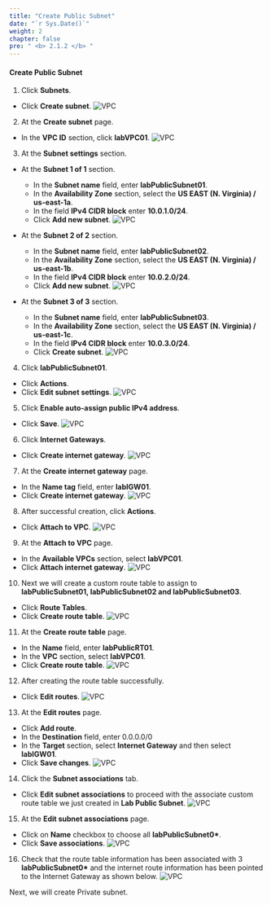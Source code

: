 ```yaml
---
title: "Create Public Subnet"
date: "`r Sys.Date()`"
weight: 2
chapter: false
pre: " <b> 2.1.2 </b> "
---
```


#### Create Public Subnet

1. Click **Subnets**.

- Click **Create subnet**.
  ![VPC](/workshop-01-wordpress-deployment-on-eks/images/2.prerequisite/ws01-createvpc03.png)

2. At the **Create subnet** page.

- In the **VPC ID** section, click **labVPC01**.
  ![VPC](/workshop-01-wordpress-deployment-on-eks/images/2.prerequisite/ws01-createvpc04.png)

3. At the **Subnet settings** section.

- At the **Subnet 1 of 1** section.

  - In the **Subnet name** field, enter **labPublicSubnet01**.
  - In the **Availability Zone** section, select the **US EAST (N. Virginia) / us-east-1a**.
  - In the field **IPv4 CIDR block** enter **10.0.1.0/24**.
  - Click **Add new subnet**.
    ![VPC](/workshop-01-wordpress-deployment-on-eks/images/2.prerequisite/ws01-createvpc05.png)

- At the **Subnet 2 of 2** section.

  - In the **Subnet name** field, enter **labPublicSubnet02**.
  - In the **Availability Zone** section, select the **US EAST (N. Virginia) / us-east-1b**.
  - In the field **IPv4 CIDR block** enter **10.0.2.0/24**.
  - Click **Add new subnet**.
    ![VPC](/workshop-01-wordpress-deployment-on-eks/images/2.prerequisite/ws01-createvpc06.png)

- At the **Subnet 3 of 3** section.
  - In the **Subnet name** field, enter **labPublicSubnet03**.
  - In the **Availability Zone** section, select the **US EAST (N. Virginia) / us-east-1c**.
  - In the field **IPv4 CIDR block** enter **10.0.3.0/24**.
  - Click **Create subnet**.
    ![VPC](/workshop-01-wordpress-deployment-on-eks/images/2.prerequisite/ws01-createvpc07.png)

4. Click **labPublicSubnet01**.

- Click **Actions**.
- Click **Edit subnet settings**.
  ![VPC](/workshop-01-wordpress-deployment-on-eks/images/2.prerequisite/ws01-createvpc08.png)

5. Click **Enable auto-assign public IPv4 address**.

- Click **Save**.
  ![VPC](/workshop-01-wordpress-deployment-on-eks/images/2.prerequisite/ws01-createvpc09.png)

6. Click **Internet Gateways**.

- Click **Create internet gateway**.
  ![VPC](/workshop-01-wordpress-deployment-on-eks/images/2.prerequisite/ws01-createvpc10.png)

7. At the **Create internet gateway** page.

- In the **Name tag** field, enter **labIGW01**.
- Click **Create internet gateway**.
  ![VPC](/workshop-01-wordpress-deployment-on-eks/images/2.prerequisite/ws01-createvpc11.png)

8. After successful creation, click **Actions**.

- Click **Attach to VPC**.
  ![VPC](/workshop-01-wordpress-deployment-on-eks/images/2.prerequisite/ws01-createvpc12.png)

9. At the **Attach to VPC** page.

- In the **Available VPCs** section, select **labVPC01**.
- Click **Attach internet gateway**.
  ![VPC](/workshop-01-wordpress-deployment-on-eks/images/2.prerequisite/ws01-createvpc13.png)

10. Next we will create a custom route table to assign to **labPublicSubnet01, labPublicSubnet02 and labPublicSubnet03**.

- Click **Route Tables**.
- Click **Create route table**.
  ![VPC](/workshop-01-wordpress-deployment-on-eks/images/2.prerequisite/ws01-createvpc14.png)

11. At the **Create route table** page.

- In the **Name** field, enter **labPublicRT01**.
- In the **VPC** section, select **labVPC01**.
- Click **Create route table**.
  ![VPC](/workshop-01-wordpress-deployment-on-eks/images/2.prerequisite/ws01-createvpc15.png)

12. After creating the route table successfully.

- Click **Edit routes**.
  ![VPC](/workshop-01-wordpress-deployment-on-eks/images/2.prerequisite/ws01-createvpc16.png)

13. At the **Edit routes** page.

- Click **Add route**.
- In the **Destination** field, enter 0.0.0.0/0
- In the **Target** section, select **Internet Gateway** and then select **labIGW01**.
- Click **Save changes**.
  ![VPC](/workshop-01-wordpress-deployment-on-eks/images/2.prerequisite/ws01-createvpc17.png)

14. Click the **Subnet associations** tab.

- Click **Edit subnet associations** to proceed with the associate custom route table we just created in **Lab Public Subnet**.
  ![VPC](/workshop-01-wordpress-deployment-on-eks/images/2.prerequisite/ws01-createvpc18.png)

15. At the **Edit subnet associations** page.

- Click on **Name** checkbox to choose all **labPublicSubnet0\***.
- Click **Save associations**.
  ![VPC](/workshop-01-wordpress-deployment-on-eks/images/2.prerequisite/ws01-createvpc19.png)

16. Check that the route table information has been associated with 3 **labPublicSubnet0\*** and the internet route information has been pointed to the Internet Gateway as shown below.
    ![VPC](/workshop-01-wordpress-deployment-on-eks/images/2.prerequisite/ws01-createvpc20.png)

Next, we will create Private subnet.
